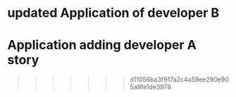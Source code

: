 
# updated Application of developer B

# Application adding developer A story
>>>>>>> d11056ba3f917a2c4a59ee290e905a9fe1de3978
